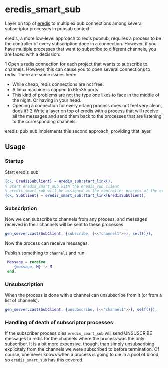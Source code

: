 # eredis_smart_sub

Layer on top of [eredis](https://github.com/wooga/eredis) to multiplex pub connections among several subscriptor processes in pubsub context

eredis, a more low-level approach to redis pubsub, requires a process to be the controller of every subscription done in a connection. However, if you have multiple processes that want to subscribe to different channels, you are faced with a decission:

1 Open a redis connection for each project that wants to subscribe to channels. However, this can cause you to open several connections to redis. There are some issues here: 
  * While cheap, redis connections are not free.
  * A linux machine is capped to 65535 ports.
  * This kind of problems are not the type one likes to face in the middle of the night. Or having in your head.
  * Opening a connection for every erlang process does not feel very clean, does it?
2 Write a layer on top of eredis with a process that will receive all the messages and send them back to the processes that are listening to the corresponding channels.

eredis_pub_sub implements this second approach, providing that layer.

## Usage

### Startup
Start eredis_sub

```erlang
{ok, EredisSubClient} = eredis_sub:start_link(),
% Start eredis_smart_sub with the eredis_sub client
% eredis_smart_sub will be assigned as the controller process of the eredis_sub client
{ok, SubClient} = eredis_smart_sub:start_link(EredisSubClient),
```

### Subscription

Now we can subscribe to channels from any process, and messages received in their channels  will be sent to these processes
```erlang
gen_server:cast(SubClient, {subscribe, [<<"channel1">>], self()}),
```
Now the process can receive messages.

Publish something to `channel1` and run

```erlang
 Message = receive
    {message, M} -> M
 end.
```

### Unsubscription

When the process is done with a channel can unsubscribe from it (or from a list of channels).

```erlang
gen_server:cast(SubClient, {unsubscribe, [<<"channel1">>], self()}),
```

### Handling of death of subscriptor processes
If the subscriber process dies `eredis_smart_sub` will send UNSUSCRIBE messages to redis for the channels where the process was the only subscriber. It is a bit more expensive, though, than simply unsubscribing explicitely from the channels we were subscribed to before termination. Of course, one never knows when a process is going to die in a pool of blood, so `eredis_smart_sub` has this covered.

 
